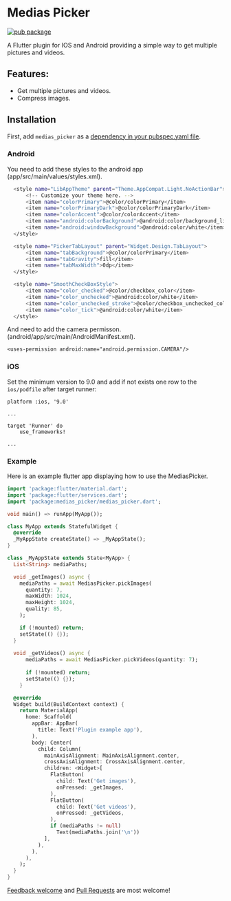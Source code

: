 # Medias Picker

[![pub package](https://img.shields.io/pub/v/medias_picker.svg)](https://pub.dartlang.org/packages/medias_picker)

A Flutter plugin for IOS and Android providing a simple way to get multiple pictures and videos.

## Features:

* Get multiple pictures and videos.
* Compress images.

## Installation

First, add `medias_picker` as a [dependency in your pubspec.yaml file](https://flutter.io/using-packages/).

### Android

You need to add these styles to the android app (app/src/main/values/styles.xml).

```sh
  <style name="LibAppTheme" parent="Theme.AppCompat.Light.NoActionBar">
      <!-- Customize your theme here. -->
      <item name="colorPrimary">@color/colorPrimary</item>
      <item name="colorPrimaryDark">@color/colorPrimaryDark</item>
      <item name="colorAccent">@color/colorAccent</item>
      <item name="android:colorBackground">@android:color/background_light</item>
      <item name="android:windowBackground">@android:color/white</item>
  </style>

  <style name="PickerTabLayout" parent="Widget.Design.TabLayout">
      <item name="tabBackground">@color/colorPrimary</item>
      <item name="tabGravity">fill</item>
      <item name="tabMaxWidth">0dp</item>
  </style>

  <style name="SmoothCheckBoxStyle">
      <item name="color_checked">@color/checkbox_color</item>
      <item name="color_unchecked">@android:color/white</item>
      <item name="color_unchecked_stroke">@color/checkbox_unchecked_color</item>
      <item name="color_tick">@android:color/white</item>
  </style>
```

And need to add the camera permisson. (android/app/src/main/AndroidManifest.xml).

```
<uses-permission android:name="android.permission.CAMERA"/>
```  

### iOS

Set the minimum version to 9.0 and add if not exists one row to the `ios/podfile` after target runner:

```
platform :ios, '9.0'

...

target 'Runner' do
    use_frameworks!

...
```

### Example

Here is an example flutter app displaying how to use the MediasPicker.

```dart
import 'package:flutter/material.dart';
import 'package:flutter/services.dart';
import 'package:medias_picker/medias_picker.dart';

void main() => runApp(MyApp());

class MyApp extends StatefulWidget {
  @override
  _MyAppState createState() => _MyAppState();
}

class _MyAppState extends State<MyApp> {
  List<String> mediaPaths;

  void _getImages() async {
    mediaPaths = await MediasPicker.pickImages(
      quantity: 7,
      maxWidth: 1024,
      maxHeight: 1024,
      quality: 85,
    );

    if (!mounted) return;
    setState(() {});
  }
  
  void _getVideos() async {
      mediaPaths = await MediasPicker.pickVideos(quantity: 7);
  
      if (!mounted) return;
      setState(() {});
    }

  @override
  Widget build(BuildContext context) {
    return MaterialApp(
      home: Scaffold(
        appBar: AppBar(
          title: Text('Plugin example app'),
        ),
        body: Center(
          child: Column(
            mainAxisAlignment: MainAxisAlignment.center,
            crossAxisAlignment: CrossAxisAlignment.center,
            children: <Widget>[
              FlatButton(
                child: Text('Get images'),
                onPressed: _getImages,
              ),
              FlatButton(
                child: Text('Get videos'),
                onPressed: _getVideos,
              ),
              if (mediaPaths != null)
                Text(mediaPaths.join('\n'))
            ],
          ),
        ),
      ),
    );
  }
}
```

[Feedback welcome](https://github.com/lubritto/Flutter_Medias_Picker/issues) and
[Pull Requests](https://github.com/lubritto/Flutter_Medias_Picker/pulls) are most welcome!
